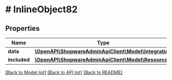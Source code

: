 # # InlineObject82

## Properties

Name | Type | Description | Notes
------------ | ------------- | ------------- | -------------
**data** | [**\OpenAPI\ShopwareAdminApiClient\Model\Integration**](Integration.md) |  | [optional]
**included** | [**\OpenAPI\ShopwareAdminApiClient\Model\Resource[]**](Resource.md) |  | [optional]

[[Back to Model list]](../../README.md#models) [[Back to API list]](../../README.md#endpoints) [[Back to README]](../../README.md)
